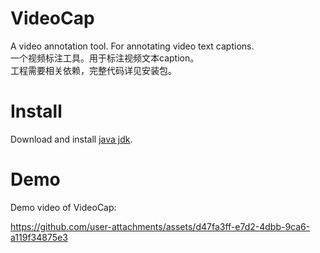 VideoCap
===
A video annotation tool. For annotating video text captions. <br>
一个视频标注工具。用于标注视频文本caption。 <br>
工程需要相关依赖，完整代码详见安装包。

Install
===
Download and install [java jdk](https://www.oracle.com/java/technologies/downloads/#jdk24-windows).

Demo
===
Demo video of VideoCap:

https://github.com/user-attachments/assets/d47fa3ff-e7d2-4dbb-9ca6-a119f34875e3


